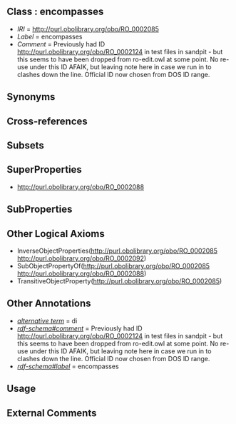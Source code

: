 
## Class : encompasses

 * *IRI* = http://purl.obolibrary.org/obo/RO_0002085
 * *Label* = encompasses
 * *Comment* = Previously had ID  http://purl.obolibrary.org/obo/RO_0002124 in test files in sandpit - but this seems to have been dropped from ro-edit.owl at some point.  No re-use under this ID AFAIK, but leaving note here in case we run in to clashes down the line.  Official ID now chosen from DOS ID range.

## Synonyms


## Cross-references


## Subsets


## SuperProperties

 * <http://purl.obolibrary.org/obo/RO_0002088>

## SubProperties


## Other Logical Axioms

 * InverseObjectProperties(<http://purl.obolibrary.org/obo/RO_0002085> <http://purl.obolibrary.org/obo/RO_0002092>)
 * SubObjectPropertyOf(<http://purl.obolibrary.org/obo/RO_0002085> <http://purl.obolibrary.org/obo/RO_0002088>)
 * TransitiveObjectProperty(<http://purl.obolibrary.org/obo/RO_0002085>)

## Other Annotations

 * *[alternative term](../../IAO/18/IAO_0000118.md)* = di
 * *[rdf-schema#comment](../../nt/rdf-schema#comment.md)* = Previously had ID  http://purl.obolibrary.org/obo/RO_0002124 in test files in sandpit - but this seems to have been dropped from ro-edit.owl at some point.  No re-use under this ID AFAIK, but leaving note here in case we run in to clashes down the line.  Official ID now chosen from DOS ID range.
 * *[rdf-schema#label](../../el/rdf-schema#label.md)* = encompasses

## Usage


## External Comments

